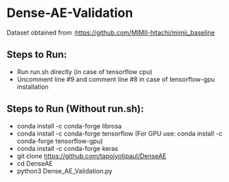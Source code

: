 # Dense-AE-Validation
Dataset obtained from :https://github.com/MIMII-hitachi/mimii_baseline
## Steps to Run:
- Run run.sh directly (in case of tensorflow cpu)
- Uncomment line #9 and comment line #8 in case of tensorflow-gpu installation

## Steps to Run (Without run.sh):
- conda install -c conda-forge librosa
- conda install -c conda-forge tensorflow (For GPU use: conda install -c conda-forge tensorflow-gpu)
- conda install -c conda-forge keras
- git clone https://github.com/tapojyotipaul/DenseAE
- cd DenseAE
- python3 Dense_AE_Validation.py 